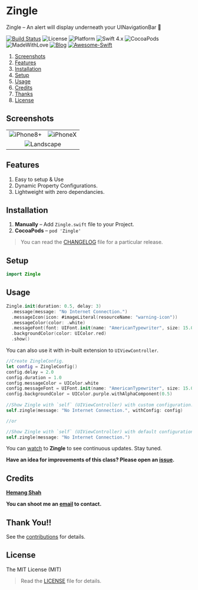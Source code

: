 # Zingle

Zingle – An alert will display underneath your UINavigationBar 🎅

[![Build Status](https://travis-ci.org/hemangshah/Zingle.svg?branch=master)](https://travis-ci.org/hemangshah/Zingle)
![License](https://img.shields.io/badge/License-MIT-lightgrey.svg)
![Platform](https://img.shields.io/badge/Platforms-iOS-red.svg)
![Swift 4.x](https://img.shields.io/badge/Swift-4.x-blue.svg)
![CocoaPods](https://img.shields.io/cocoapods/dt/Zingle.svg)
![MadeWithLove](https://img.shields.io/badge/Made%20with%20%E2%9D%A4-India-green.svg)
[![Blog](https://img.shields.io/badge/Blog-iKiwiTech.com-blue.svg)](http://www.ikiwitech.com)
[![Awesome-Swift](https://cdn.rawgit.com/sindresorhus/awesome/d7305f38d29fed78fa85652e3a63e154dd8e8829/media/badge.svg)](https://github.com/matteocrippa/awesome-swift/)

1. [Screenshots](#screenshots)
2. [Features](#features)
3. [Installation](#installation)
4. [Setup](#setup)
5. [Usage](#usage)
6. [Credits](#credits)
7. [Thanks](#thank-you)
8. [License](#license)

## Screenshots

<table>
<tr>
<td align="center"><img src = "https://github.com/hemangshah/Zingle/blob/master/Screenshots/Screenshot-1.png" alt = "iPhone8+"></td>
<td align="center"><img src = "https://github.com/hemangshah/Zingle/blob/master/Screenshots/Screenshot-2.png" alt = "iPhoneX"></td></tr>
<tr><td align="center" colspan="2"><img src = "https://github.com/hemangshah/Zingle/blob/master/Screenshots/Screenshot-1-landscape.png" alt = "Landscape"></td></tr>
</table>

## Features

1. Easy to setup & Use
2. Dynamic Property Configurations.
3. Lightweight with zero dependancies.

## Installation

1. **Manually** – Add `Zingle.swift` file to your Project.<br>
2. **CocoaPods** – `pod 'Zingle'`
    
> You can read the [CHANGELOG](https://github.com/hemangshah/Zingle/blob/master/CHANGELOG.md) file for a particular release.

## Setup

````swift
import Zingle
````

## Usage

````swift
Zingle.init(duration: 0.5, delay: 3)
  .message(message: "No Internet Connection.")
  .messageIcon(icon: #imageLiteral(resourceName: "warning-icon"))
  .messageColor(color: .white)
  .messageFont(font: UIFont.init(name: "AmericanTypewriter", size: 15.0)!)
  .backgroundColor(color: UIColor.red)
  .show()
````

You can also use it with in-built extension to `UIViewController`.

````swift
//Create ZingleConfig.
let config = ZingleConfig()
config.delay = 2.0
config.duration = 1.0
config.messageColor = UIColor.white
config.messageFont = UIFont.init(name: "AmericanTypewriter", size: 15.0)!
config.backgroundColor = UIColor.purple.withAlphaComponent(0.5)
        
//Show Zingle with `self` (UIViewController) with custom configuration.
self.zingle(message: "No Internet Connection.", withConfig: config)

//or

//Show Zingle with `self` (UIViewController) with default configuration.
self.zingle(message: "No Internet Connection.")

````
You can [watch](https://github.com/hemangshah/Zingle/subscription) to <b>Zingle</b> to see continuous updates. Stay tuned.

<b>Have an idea for improvements of this class?
Please open an [issue](https://github.com/hemangshah/Zingle/issues/new).</b>
    
## Credits

<b>[Hemang Shah](https://about.me/hemang.shah)</b>

**You can shoot me an [email](http://www.google.com/recaptcha/mailhide/d?k=01IzGihUsyfigse2G9z80rBw==&c=vU7vyAaau8BctOAIJFwHVbKfgtIqQ4QLJaL73yhnB3k=) to contact.**
   
## Thank You!!

See the [contributions](https://github.com/hemangshah/Zingle/blob/master/CONTRIBUTIONS.md) for details.

## License

The MIT License (MIT)

> Read the [LICENSE](https://github.com/hemangshah/Zingle/blob/master/LICENSE) file for details.
